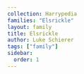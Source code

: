```yaml
---
collection: Harrypedia
families: "Elsrickle"
layout: family
title: Elsrickle
author: Luke Schierer
tags: ["family"]
sidebar:
  order: 1
---
```

